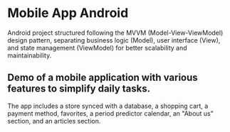 <h1> Mobile App Android </h1>
Android project structured following the MVVM (Model-View-ViewModel) design pattern, separating business logic (Model), user interface (View), and state management (ViewModel) for better scalability and maintainability. <br>

<h2> Demo of a mobile application with various features to simplify daily tasks. </h2>
  
The app includes a store synced with a database, a shopping cart, a payment method, favorites, a period predictor calendar, an "About us" section, and an articles section.

